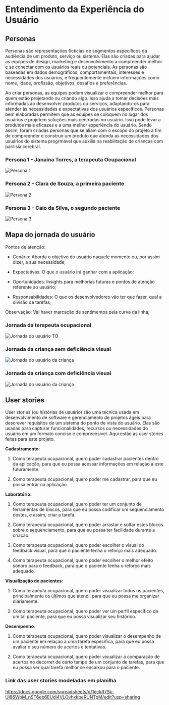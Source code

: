 # Entendimento da Experiência do Usuário

## Personas
Personas são representações fictícias de segmentos específicos da audiência de um produto, serviço ou sistema. Elas são criadas para ajudar as equipes de design, marketing e desenvolvimento a compreender melhor e se conectar com os usuários reais ou potenciais. As personas são baseadas em dados demográficos, comportamentais, interesses e necessidades dos usuários, e frequentemente incluem informações como nome, idade, profissão, objetivos, desafios e preferências.

Ao criar personas, as equipes podem visualizar e compreender melhor para quem estão projetando ou criando algo. Isso ajuda a tomar decisões mais informadas ao desenvolver produtos ou serviços, adaptando-os para atender às necessidades e expectativas dos usuários específicos. Personas bem elaboradas permitem que as equipes se coloquem no lugar dos usuários e projetem soluções mais centradas no usuário. Isso pode levar a produtos mais eficazes e a uma melhor experiência do usuário. Sendo assim, foram criadas personas que se aliam com o escopo do projeto a fim de compreender e construir um produto que atenda as necessidades dos usuários do sistema progrmável que auxilia na reabilitação de crianças com parilisia cerebral.

### Persona 1 - Janaína Torres, a terapeuta Ocupacional
![Persona 1](img/persona1.png)
### Persona 2 - Clara de Souza, a primeira paciente
![Persona 2](img/persona2.png)
### Persona 3 - Caio da Silva, o segundo paciente
![Persona 3](img/persona3.png)
## Mapa do jornada do usuário

Pontos de atenção:

- Cenário: Aborda o objetivo do usuário naquele momento ou, por assim dizer, a sua necessidade;

- Expectativas: O que o usuário irá ganhar com a aplicação;

- Oportunidades: Insights para melhorias futuras e pontos de atenção referente ao usuário;

- Responsabilidades: O que os desenvolvedores vão ter que fazer, qual a divisão de tarefas;

Observação: Vai haver marcação de sentimentos pela curva da linha;

### Jornada da terapeuta ocupacional
![Jornada do usuário TO](./jornada_to.png)

### Jornada da criança sem deficiência visual
![Jornada do usuário da criança](./crianca_1.png)

### Jornada da criança com deficiência visual
![Jornada do usuário da criança](./crianca_2.png)

## User stories
User stories (ou histórias de usuário) são uma técnica usada em desenvolvimento de software e gerenciamento de projetos ágeis para descrever requisitos de um sistema do ponto de vista do usuário. Elas são usadas para capturar funcionalidades, recursos ou necessidades do usuário em um formato conciso e compreensível. Aqui estão as user stories feitas para este projeto.

**Cadastramento**:

1. Como terapeuta ocupacional, quero poder cadastrar pacientes dentro da aplicação, para que eu possa acessar informações em relação a este futuramente.

2. Como terapeuta ocupacional, quero poder me cadastrar, para que eu possa entrar na aplicação.

**Laboratório**:

1. Como terapeuta ocupacional, quero poder ter um conjunto de ferramentas de blocos, para que eu possa codificar um sequenciamento destes, e assim, criar a tarefa.

2. Como terapeuta ocupacional, quero poder arrastar e soltar estes blocos sobre o sequenciamento, para que eu possa ter facilidade durante a criação.

3. Como terapeuta ocupacional, quero poder escolher o visual do feedback visual, para que o paciente tenha o reforço mais adequado.

4. Como terapeuta ocupacional, quero poder escolher o melhor efeito sonoro para o feedback, para que o paciente tenha o reforço mais adequado.

**Visualização de pacientes**:

1. Como terapeuta ocupacional, quero poder visualizar todos os pacientes, principalmente os últimos que atendi, para que eu possa me organizar diariamente.

2. Como terapeuta ocupacional, quero poder ver um perfil específico de um tal paciente, para que eu possa visualizar seu histórico.

**Desempenho**:

1. Como terapeuta ocupacional, quero poder visualizar o desempenho de um paciente em relação a uma tarefa específica, para que eu possa avaliar o seu número de acertos e tentativas.

2. Como terapeuta ocupacional, quero poder visualizar a comparação de acertos no decorrer de certo tempo de um conjunto de tarefas, para que eu possa ver qual tarefa melhor se encaixou para o paciente.

### Link das user stories modeladas em planilha
https://docs.google.com/spreadsheets/d/1eckR7Sk-Ui86WpM_nST6eb6EUdi4VLOvhxkbeRUNTpM/edit?usp=sharing








